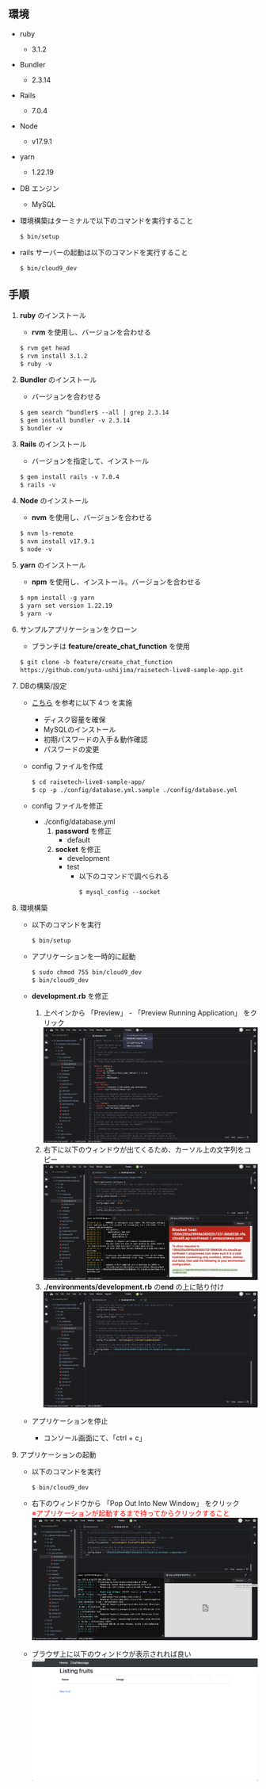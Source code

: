 ## 環境
- ruby
  - 3.1.2
- Bundler
  - 2.3.14
- Rails
  - 7.0.4
- Node
  - v17.9.1
- yarn
  - 1.22.19
- DB エンジン
  - MySQL

- 環境構築はターミナルで以下のコマンドを実行すること
  ```bash:title
  $ bin/setup
  ```
- rails サーバーの起動は以下のコマンドを実行すること
  ```bash:title
  $ bin/cloud9_dev
  ```

## 手順 
1. **ruby** のインストール
    - **rvm** を使用し、バージョンを合わせる
    ```bash:title
    $ rvm get head
    $ rvm install 3.1.2
    $ ruby -v
    ```

2. **Bundler** のインストール
    - バージョンを合わせる
    ```bash:title
    $ gem search ^bundler$ --all | grep 2.3.14
    $ gem install bundler -v 2.3.14
    $ bundler -v
    ```

3. **Rails** のインストール
    - バージョンを指定して、インストール
    ```bash:title
    $ gem install rails -v 7.0.4
    $ rails -v
    ```


4. **Node** のインストール
    - **nvm** を使用し、バージョンを合わせる
    ```bash:title
    $ nvm ls-remote
    $ nvm install v17.9.1
    $ node -v
    ```

5. **yarn** のインストール
    - **npm** を使用し、インストール。バージョンを合わせる
    ```bash:title
    $ npm install -g yarn
    $ yarn set version 1.22.19
    $ yarn -v
    ```

6. サンプルアプリケーションをクローン
    - ブランチは **feature/create_chat_function** を使用
    ```bash:title
    $ git clone -b feature/create_chat_function https://github.com/yuta-ushijima/raisetech-live8-sample-app.git
    ```

7. DBの構築/設定
    - [こちら](https://github.com/MasatoshiMizumoto/raisetech_documents/blob/main/aws/docs/install_mysql_on_cloud9_amazon_linux_2.md)
        を参考に以下 4つ を実施
        - ディスク容量を確保
        - MySQLのインストール
        - 初期パスワードの入手＆動作確認
        - パスワードの変更
    
    - config ファイルを作成
      ```bash:title
      $ cd raisetech-live8-sample-app/
      $ cp -p ./config/database.yml.sample ./config/database.yml
      ```

    - config ファイルを修正
      - ./config/database.yml
        1. **password** を修正
            - default
        2. **socket** を修正
            - development
            - test
              - 以下のコマンドで調べられる
                ```bash:title
                $ mysql_config --socket
                ```

8. 環境構築  
    - 以下のコマンドを実行
      ```bash:title
      $ bin/setup
      ```
    - アプリケーションを一時的に起動
      ```bash:title
      $ sudo chmod 755 bin/cloud9_dev
      $ bin/cloud9_dev
      ```

    - **development.rb** を修正
      1. 上ペインから 「Preview」 - 「Preview Running Application」 をクリック
        ![capture01](./img/capture01.png)
      2. 右下に以下のウィンドウが出てくるため、カーソル上の文字列をコピー
        ![capture02](./img/capture02.png)
      3. **./environments/development.rb** の**end** の上に貼り付け
        ![capture03](./img/capture03.png)

    - アプリケーションを停止
      - コンソール画面にて、「ctrl + c」

9. アプリケーションの起動
    - 以下のコマンドを実行
      ```bash:title
      $ bin/cloud9_dev
      ```

    - 右下のウィンドウから 「Pop Out Into New Window」 をクリック  
        <font color="Red">※アプリケーションが起動するまで待ってからクリックすること</font>
        ![capture04](./img/capture04.png)
    
    - ブラウザ上に以下のウィンドウが表示されれば良い
        ![capture05](./img/capture05.png)
